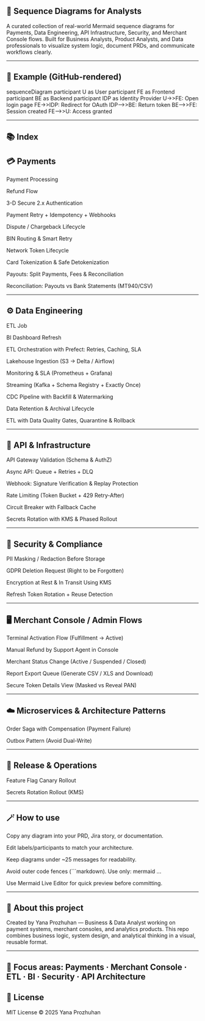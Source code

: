## 🧩 Sequence Diagrams for Analysts

A curated collection of real-world Mermaid sequence diagrams for Payments, Data Engineering, API Infrastructure, Security, and Merchant Console flows.
Built for Business Analysts, Product Analysts, and Data professionals to visualize system logic, document PRDs, and communicate workflows clearly.

---

## 🧠 Example (GitHub-rendered)
sequenceDiagram
    participant U as User
    participant FE as Frontend
    participant BE as Backend
    participant IDP as Identity Provider
    U->>FE: Open login page
    FE->>IDP: Redirect for OAuth
    IDP-->>BE: Return token
    BE-->>FE: Session created
    FE-->>U: Access granted

---    

## 📚 Index
## 💳 Payments

Payment Processing

Refund Flow

3-D Secure 2.x Authentication

Payment Retry + Idempotency + Webhooks

Dispute / Chargeback Lifecycle

BIN Routing & Smart Retry

Network Token Lifecycle

Card Tokenization & Safe Detokenization

Payouts: Split Payments, Fees & Reconciliation

Reconciliation: Payouts vs Bank Statements (MT940/CSV)

---

## ⚙️ Data Engineering

ETL Job

BI Dashboard Refresh

ETL Orchestration with Prefect: Retries, Caching, SLA

Lakehouse Ingestion (S3 → Delta / Airflow)

Monitoring & SLA (Prometheus + Grafana)

Streaming (Kafka + Schema Registry + Exactly Once)

CDC Pipeline with Backfill & Watermarking

Data Retention & Archival Lifecycle

ETL with Data Quality Gates, Quarantine & Rollback

---

## 🧵 API & Infrastructure

API Gateway Validation (Schema & AuthZ)

Async API: Queue + Retries + DLQ

Webhook: Signature Verification & Replay Protection

Rate Limiting (Token Bucket + 429 Retry-After)

Circuit Breaker with Fallback Cache

Secrets Rotation with KMS & Phased Rollout

---

## 🔐 Security & Compliance

PII Masking / Redaction Before Storage

GDPR Deletion Request (Right to be Forgotten)

Encryption at Rest & In Transit Using KMS

Refresh Token Rotation + Reuse Detection

---

## 🖥 Merchant Console / Admin Flows

Terminal Activation Flow (Fulfillment → Active)

Manual Refund by Support Agent in Console

Merchant Status Change (Active / Suspended / Closed)

Report Export Queue (Generate CSV / XLS and Download)

Secure Token Details View (Masked vs Reveal PAN)

---

## ☁️ Microservices & Architecture Patterns

Order Saga with Compensation (Payment Failure)

Outbox Pattern (Avoid Dual-Write)

---

## 🧰 Release & Operations

Feature Flag Canary Rollout

Secrets Rotation Rollout (KMS)

---

## 🪄 How to use

Copy any diagram into your PRD, Jira story, or documentation.

Edit labels/participants to match your architecture.

Keep diagrams under ~25 messages for readability.

Avoid outer code fences (```markdown). Use only:
mermaid ...

Use Mermaid Live Editor
 for quick preview before committing.

 ---

## 🧠 About this project

Created by Yana Prozhuhan — Business & Data Analyst working on payment systems, merchant consoles, and analytics products.
This repo combines business logic, system design, and analytical thinking in a visual, reusable format.

---

## 📍 Focus areas: Payments · Merchant Console · ETL · BI · Security · API Architecture


## 📄 License
MIT License © 2025 Yana Prozhuhan



